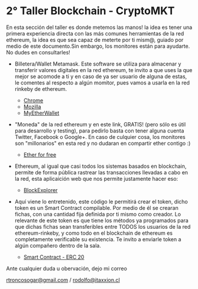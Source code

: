 # 2° Taller Blockchain - CryptoMKT


  En esta sección del taller es donde metemos las manos! la idea es tener una primera experiencia directa con las más comunes herramientas de la red ethereum, la idea es que sea capaz de meterte por ti mism@, guiado por medio de este documento.Sin embargo, los monitores están para ayudarte. No dudes en consultarles!

* Billetera/Wallet Metamask. Este software se utiliza para almacenar y transferir valores digitales en la red ethereum, te invito a que uses la que mejor se acomode a ti y en caso de ya ser usuario de alguna de estas, le comentes al respecto a algún momitor, pues vamos a usarla en la red rinkeby de ethereum.
  * [Chrome](https://chrome.google.com/webstore/detail/metamask/nkbihfbeogaeaoehlefnkodbefgpgknn?utm_source=gmail)
  * [Mozilla](https://addons.mozilla.org/es/firefox/addon/ether-metamask/)
  * [MyEtherWallet](https://www.myetherwallet.com/)
 
* "Moneda" de la red ethereum y en este link, GRATIS! (pero sólo es útil para desarrollo y testing), para pedirlo basta con tener alguna cuenta Twitter, Facebook o Google+. En caso de culquier cosa, los monitores son "millonarios" en esta red y no dudaran en compartir ether contigo :)
  * [Ether for free](https://faucet.rinkeby.io/)
  
* Ethereum, al igual que casi todos los sistemas basados en blockchain, permite de forma pública rastrear las transacciones llevadas a cabo en la red, esta aplicaición web que nos permite justamente hacer eso:
  * [BlockExplorer](https://rinkeby.etherscan.io/)
  
* Aquí viene lo entretenido, este código le permitirá crear el token, dicho token es un Smart Contract compilable. Por medio de él se crearan fichas, con una cantidad fija definida por ti mismo como creador. Lo relevante de este token es que tiene los métodos ya programados para que dichas fichas sean transferibles entre TODOS los usuarios de la red ethereum-rinkeby, y como todo en el blockchain de ethereum es completamente verificable su existencia. Te invito a enviarle token a algún compañero dentro de la sala.
  * [Smart Contract - ERC 20](https://github.com/rtroncosogar/TallerBlockchain/blob/master/erc20.sol) 
  
Ante cualquier duda u obervación, dejo mi correo

rtroncosogar@gmail.com / rodolfo@itaxxion.cl

